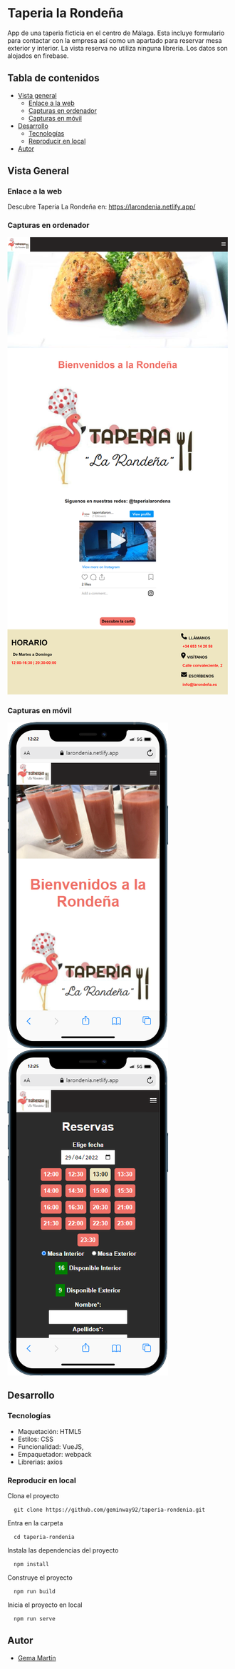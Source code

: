 # Taperia la Rondeña


App de una taperia ficticia en el centro de Málaga.
Esta incluye formulario para contactar con la empresa así como un apartado para reservar mesa exterior y interior.
La vista reserva no utiliza ninguna libreria.
Los datos son alojados en firebase.

## Tabla de contenidos
- [Vista general](#vista-general)
  - [Enlace a la web](#enlace-a-la-web)
  - [Capturas en ordenador](#capturas-en-ordenador)
  - [Capturas en móvil](#capturas-en-móvil)
- [Desarrollo](#desarrollo)
  - [Tecnologías](#tecnologías)
  - [Reproducir en local](#reproducir-en-local)
- [Autor](#autor)
## Vista General
### Enlace a la web
Descubre Taperia La Rondeña en:
https://larondenia.netlify.app/

### Capturas en ordenador
![Captura de pantalla en el ordenador](./public/assets/image-readme/larondenia-PC.png)

### Capturas en móvil
![Captura de pantalla en móvil](./public/assets/image-readme/mobile.png)
![Captura de pantalla en móvil](./public/assets/image-readme/mobile-reserva.png)

## Desarrollo
### Tecnologías
- Maquetación: HTML5
- Estilos: CSS
- Funcionalidad: VueJS,
- Empaquetador: webpack
- Librerias: axios

### Reproducir en local
Clona el proyecto
```
  git clone https://github.com/geminway92/taperia-rondenia.git
```
Entra en la carpeta
```
  cd taperia-rondenia
```
Instala las dependencias del proyecto
```
  npm install
```
Construye el proyecto
```
  npm run build
```
Inicia el proyecto en local
```
  npm run serve
```

## Autor
- [Gema Martín](https://github.com/geminway92)


